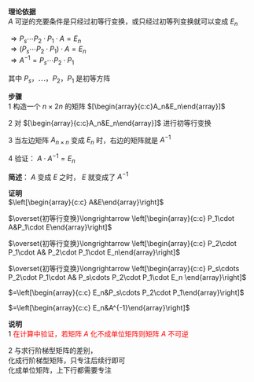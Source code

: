 **理论依据**  
 $A$ 可逆的充要条件是只经过初等行变换，或只经过初等列变换就可以变成 $E_n$  
  
 $\Rightarrow P_s\cdots P_2\cdot P_1\cdot A=E_n$  
 $\Rightarrow(P_s\cdots P_2\cdot P_1)\cdot A=E_n$  
 $\Rightarrow A^{-1}=P_s\cdots P_2\cdot P_1$  
  
其中 $P_s，\cdots，P_2，P_1$ 是初等方阵  
  
**步骤**  
1 构造一个 $n\times 2n$ 的矩阵 $[\begin{array}{c:c}A_n&E_n\end{array}]$  
  
2 对 $[\begin{array}{c:c}A_n&E_n\end{array}]$ 进行初等行变换  
  
3 当左边矩阵 $A_{n\times n}$ 变成 $E_n$ 时，右边的矩阵就是 $A^{-1}$  
  
4 验证： $A\cdot A^{-1}=E_n$  
  
**简述**： $A$ 变成 $E$ 之时， $E$ 就变成了 $A^{-1}$  
  
**证明**  
 $\left[\begin{array}{c:c}  
A&E\end{array}\right]$  
  
 $\overset{初等行变换}\longrightarrow  
\left[\begin{array}{c:c}  
P_1\cdot A&P_1\cdot E\end{array}\right]$  
  
 $\overset{初等行变换}\longrightarrow  
\left[\begin{array}{c:c}  
P_2\cdot P_1\cdot A&  
P_2\cdot P_1\cdot E_n\end{array}\right]$  
  
 $\overset{初等行变换}\longrightarrow  
\left[\begin{array}{c:c}  
P_s\cdots P_2\cdot P_1\cdot A&  
P_s\cdots P_2\cdot P_1\cdot E_n  
\end{array}\right]$  
  
 $=\left[\begin{array}{c:c}  
E_n&P_s\cdots P_2\cdot P_1\end{array}\right]$  
  
 $=\left[\begin{array}{c:c}  
E_n&A^{-1}\end{array}\right]$  
  
**说明**  
1 <font color=red>在计算中验证，若矩阵 $A$ 化不成单位矩阵则矩阵 $A$ 不可逆</font>  
  
2 与求行阶梯型矩阵的差别，  
化成行阶梯型矩阵，只专注后续行即可  
化成单位矩阵，上下行都需要专注  
